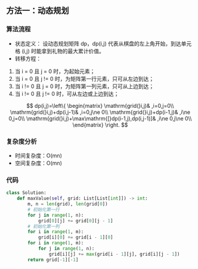 ## 方法一：动态规划

### 算法流程

* 状态定义： 设动态规划矩阵 dp，dp(i,j) 代表从棋盘的左上角开始，到达单元格 (i,j) 时能拿到礼物的最大累计价值。
* 转移方程：

1. 当 i = 0 且 j = 0 时，为起始元素；
2. 当 i = 0 且 j != 0 时，为矩阵第一行元素，只可从左边到达；
3. 当 i != 0 且 j = 0 时，为矩阵第一列元素，只可从上边到达；
4. 当 i != 0 且 j != 0 时，可从左边或上边到达；

$$
dp(i,j)=\left\{ \begin{matrix}
	\mathrm{grid(}i,j)&		,i=0,j=0\\
	\mathrm{grid(}i,j)+dp(i,j-1)&		,i=0,j\ne 0\\
	\mathrm{grid(}i,j)+dp(i-1,j)&		,i\ne 0,j=0\\
	\mathrm{grid(}i,j)+\max\mathrm{[}dp(i-1,j),dp(i,j-1)]&		,i\ne 0,j\ne 0\\
\end{matrix} \right.
$$

### 复杂度分析

* 时间复杂度：O(mn)
* 空间复杂度：O(mn)

### 代码

``` python
class Solution:
    def maxValue(self, grid: List[List[int]]) -> int:
        m, n = len(grid), len(grid[0])
        # 初始化第一行
        for j in range(1, n):
            grid[0][j] += grid[0][j - 1]
        # 初始化第一列
        for i in range(1, m):
            grid[i][0] += grid[i - 1][0]
        for i in range(1, m):
            for j in range(1, n):
                grid[i][j] += max(grid[i - 1][j], grid[i][j - 1])
        return grid[-1][-1]
```

